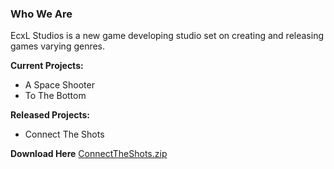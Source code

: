 ### Who We Are

EcxL Studios is a new game developing studio set on creating and releasing games varying genres. 

**Current Projects:**

-   A Space Shooter
-   To The Bottom

**Released Projects:**

-   Connect The Shots







**Download Here**
[ConnectTheShots.zip](https://github.com/EcxLStudios/EcxLStudios/files/6667112/ConnectTheShots.zip)
